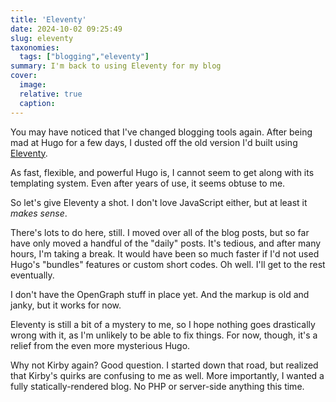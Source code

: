 ```yaml
---
title: 'Eleventy'
date: 2024-10-02 09:25:49
slug: eleventy
taxonomies:
  tags: ["blogging","eleventy"]
summary: I'm back to using Eleventy for my blog
cover:
  image:
  relative: true
  caption:
---
```


You may have noticed that I've changed blogging tools again. After being mad at Hugo for a few days, I dusted off the old version I'd built using [Eleventy](https://11ty.dev).

As fast, flexible, and powerful Hugo is, I cannot seem to get along with its templating system. Even after years of use, it seems obtuse to me.

So let's give Eleventy a shot. I don't love JavaScript either, but at least it _makes sense_.

There's lots to do here, still. I moved over all of the blog posts, but so far have only moved a handful of the "daily" posts. It's tedious, and after many hours, I'm taking a break. It would have been so much faster if I'd not used Hugo's "bundles" features or custom short codes. Oh well. I'll get to the rest eventually.

I don't have the OpenGraph stuff in place yet. And the markup is old and janky, but it works for now.

Eleventy is still a bit of a mystery to me, so I hope nothing goes drastically wrong with it, as I'm unlikely to be able to fix things. For now, though, it's a relief from the even more mysterious Hugo.

Why not Kirby again? Good question. I started down that road, but realized that Kirby's quirks are confusing to me as well. More importantly, I wanted a fully statically-rendered blog. No PHP or server-side anything this time.
